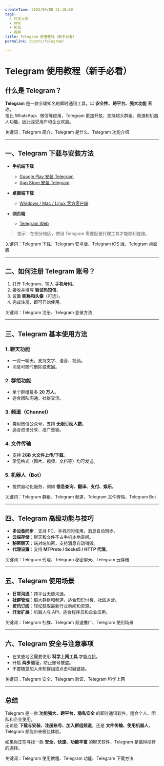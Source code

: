 ```yaml
---
createTime: 2025/09/08 21:18:00
tags:
  - 科学上网
  - VPN
  - 机场
  - 推荐
title: Telegram 使用教程（新手必看）
permalink: /posts/Telegram/

---
```

# Telegram 使用教程（新手必看）

## 什么是 Telegram？

**Telegram** 是一款全球知名的即时通讯工具，以 **安全性、跨平台、强大功能** 著称。  
相比 WhatsApp、微信等应用，Telegram 更加开放，支持超大群组、频道和机器人功能，因此深受用户和企业欢迎。  

关键词：Telegram 简介、Telegram 是什么、Telegram 功能介绍

---

## 一、Telegram 下载与安装方法

- **手机端下载**  
  - [Google Play 安装 Telegram](https://play.google.com/store/apps/details?id=org.telegram.messenger)  
  - [App Store 安装 Telegram](https://apps.apple.com/app/telegram/id686449807)  

- **桌面端下载**  
  - [Windows / Mac / Linux 官方客户端](https://desktop.telegram.org/)  

- **网页端**  
  - [Telegram Web](https://web.telegram.org/)  

> 提示：在部分地区，使用 Telegram 需要配置代理工具才能顺利连接。  

关键词：Telegram 下载、Telegram 安卓版、Telegram iOS 版、Telegram 桌面版

---

## 二、如何注册 Telegram 账号？

1. 打开 Telegram，输入 **手机号码**。  
2. 接收并填写 **验证码短信**。  
3. 设置 **昵称和头像**（可选）。  
4. 完成注册，即可开始使用。  

关键词：Telegram 注册、Telegram 登录方法

---

## 三、Telegram 基本使用方法

### 1. 聊天功能
- 一对一聊天，支持文字、语音、视频。  
- 消息可随时删除或撤回。  

### 2. 群组功能
- 单个群组最多 **20 万人**。  
- 适合团队沟通、社群交流。  

### 3. 频道（Channel）
- 类似微信公众号，支持 **无限订阅人数**。  
- 适合资讯分享、推广营销。  

### 4. 文件传输
- 支持 **2GB 大文件上传/下载**。  
- 常见格式（图片、视频、文档等）均可发送。  

### 5. 机器人（Bot）
- 提供自动化服务，例如 **信息查询、翻译、支付、娱乐**。  

关键词：Telegram 群组、Telegram 频道、Telegram 文件传输、Telegram Bot

---

## 四、Telegram 高级功能与技巧

- **多设备同步**：支持 PC、手机同时使用，消息自动同步。  
- **云端存储**：聊天和文件不占手机本地空间。  
- **秘密聊天**：端对端加密，支持消息自动销毁。  
- **代理设置**：支持 **MTProto / Socks5 / HTTP 代理**。  

关键词：Telegram 代理、Telegram 秘密聊天、Telegram 云存储

---

## 五、Telegram 使用场景

- **日常沟通**：跨平台无缝沟通。  
- **社群管理**：超大群组和频道，适合知识付费、社区运营。  
- **资讯订阅**：轻松获取最新行业新闻和资源。  
- **开发扩展**：机器人与 API，适合程序员和企业应用。  

关键词：Telegram 社群、Telegram 频道推广、Telegram 使用场景

---

## 六、Telegram 安全与注意事项

- 在某些地区需要使用 **科学上网工具** 才能连接。  
- 开启 **两步验证**，防止账号被盗。  
- 不要随意加入未知群组或点击可疑链接。  

关键词：Telegram 安全、Telegram 验证、Telegram 科学上网

---

## 总结

Telegram 是一款 **功能强大、跨平台、隐私安全** 的即时通讯软件，适合个人、团队和企业使用。  
无论是 **下载与安装、注册账号、加入群组频道**，还是 **文件传输、使用机器人**，Telegram 都能带来极佳体验。  

如果你正在寻找一款 **安全、快速、功能丰富** 的聊天软件，Telegram 是值得推荐的选择。  

关键词：Telegram 使用教程、Telegram 功能、Telegram 下载方法
